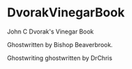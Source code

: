 # DvorakVinegarBook
John C Dvorak's Vinegar Book

Ghostwritten by Bishop Beaverbrook.

Ghostwriting ghostwritten by DrChris
